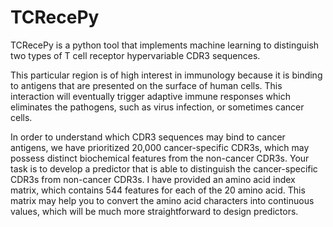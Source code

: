 # TCRecePy

TCRecePy is a python tool that implements machine learning to distinguish two types of T cell receptor hypervariable CDR3 sequences.

This particular region is of high interest in immunology because it is binding to antigens that are presented on the surface of human cells. This interaction will eventually trigger adaptive immune responses which eliminates the pathogens, such as virus infection, or sometimes cancer cells.

In order to understand which CDR3 sequences may bind to cancer antigens, we have prioritized 20,000 cancer-specific CDR3s, which may possess distinct biochemical features from the non-cancer CDR3s. Your task is to develop a predictor that is able to distinguish the cancer-specific CDR3s from non-cancer CDR3s. I have provided an amino acid index matrix, which contains 544 features for each of the 20 amino acid. This matrix may help you to convert the amino acid characters into continuous values, which will be much more straightforward to design predictors.
